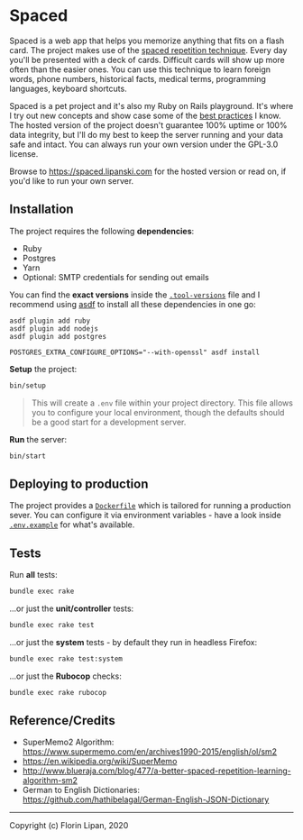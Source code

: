 # Spaced

Spaced is a web app that helps you memorize anything that fits on a flash card. The project makes use of the [spaced repetition technique](https://en.wikipedia.org/wiki/Spaced_repetition). Every day you'll be presented with a deck of cards. Difficult cards will show up more often than the easier ones. You can use this technique to learn foreign words, phone numbers, historical facts, medical terms, programming languages, keyboard shortcuts.

Spaced is a pet project and it's also my Ruby on Rails playground. It's where I try out new concepts and show case some of the [best practices](https://github.com/lipanski/spaced/search?q=%22%23+NOTE%22&unscoped_q=%22%23+NOTE%22) I know. The hosted version of the project doesn't guarantee 100% uptime or 100% data integrity, but I'll do my best to keep the server running and your data safe and intact. You can always run your own version under the GPL-3.0 license.

Browse to <https://spaced.lipanski.com> for the hosted version or read on, if you'd like to run your own server.

## Installation

The project requires the following **dependencies**:

- Ruby
- Postgres
- Yarn
- Optional: SMTP credentials for sending out emails

You can find the **exact versions** inside the [`.tool-versions`](https://github.com/lipanski/spaced/blob/master/.tool-versions) file and I recommend using [asdf](https://asdf-vm.com/) to install all these dependencies in one go:

```
asdf plugin add ruby
asdf plugin add nodejs
asdf plugin add postgres

POSTGRES_EXTRA_CONFIGURE_OPTIONS="--with-openssl" asdf install
```

**Setup** the project:

```sh
bin/setup
```

> This will create a `.env` file within your project directory. This file allows you to configure your local environment, though the defaults should be a good start for a development server.

**Run** the server:

```sh
bin/start
```

## Deploying to production

The project provides a [`Dockerfile`](https://github.com/lipanski/spaced/blob/master/Dockerfile) which is tailored for running a production sever. You can configure it via environment variables - have a look inside [`.env.example`](https://github.com/lipanski/spaced/blob/master/.env.example) for what's available.

## Tests

Run **all** tests:

```sh
bundle exec rake
```

...or just the **unit/controller** tests:

```sh
bundle exec rake test
```

...or just the **system** tests - by default they run in headless Firefox:

```sh
bundle exec rake test:system
```

...or just the **Rubocop** checks:

```sh
bundle exec rake rubocop
```

## Reference/Credits

- SuperMemo2 Algorithm: <https://www.supermemo.com/en/archives1990-2015/english/ol/sm2>
- <https://en.wikipedia.org/wiki/SuperMemo>
- <http://www.blueraja.com/blog/477/a-better-spaced-repetition-learning-algorithm-sm2>
- German to English Dictionaries: <https://github.com/hathibelagal/German-English-JSON-Dictionary>

---

Copyright (c) Florin Lipan, 2020
